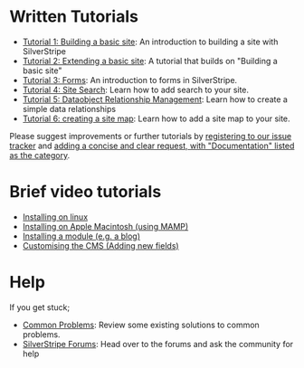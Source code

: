 # Written Tutorials

*  [Tutorial 1: Building a basic site](tutorial/1-building-a-basic-site): An introduction to building a site with SilverStripe
*  [Tutorial 2: Extending a basic site](tutorial/2-extending-a-basic-site): A tutorial that builds on "Building a basic site"
*  [Tutorial 3: Forms](tutorial/3-forms): An introduction to forms in SilverStripe.
*  [Tutorial 4: Site Search](tutorial/4-site-search): Learn how to add search to your site.
*  [Tutorial 5: Dataobject Relationship Management](tutorial/5-dataobject-relationship-management): Learn how to create a simple data relationships
*  [Tutorial 6: creating a site map](tutorial/site-map): Learn how to add a site map to your site.


Please suggest improvements or further tutorials by [registering to our issue tracker](http://open.silverstripe.com/register) and [adding a concise and clear request, with "Documentation" listed as the category](http://open.silverstripe.com/newticket).

#  Brief video tutorials

*  [Installing on linux](http://silverstripe.org/assets/screencasts/Tutorial-InstallingLinux-DM08.swf)
*  [Installing on Apple Macintosh (using MAMP)](http://silverstripe.org/assets/screencasts/Tutorial-InstallingMAMP-SW08.swf)
*  [Installing a module (e.g. a blog)](http://silverstripe.org/assets/screencasts/Tutorial-InstallingBlogModule-DM08.swf)
*  [Customising the CMS (Adding new fields)](http://silverstripe.org/assets/screencasts/Tutorial-ChangingFields-DM08.swf)

# Help

If you get stuck;

*  [Common Problems](common-problems): Review some existing solutions to common problems.
*  [SilverStripe Forums](http://www.silverstripe.com/silverstripe-forum/): Head over to the forums and ask the community for help
